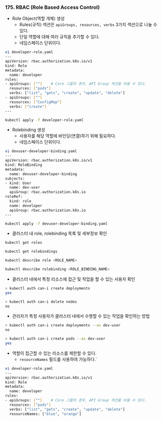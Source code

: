 ### 175. RBAC (Role Based Access Control)
- Role Object(역할 개체) 생성
	- Rules(규칙) 섹션은 `apiGroups, resources, verbs` 3가지 섹션으로 나눌 수 있다.
	- 단일 역할에 대해 여러 규칙을 추가할 수 있다. 
	- 네임스페이스 단위이다.
```bash
vi developer-role.yaml
---
apiVersion: rbac.authorization.k8s.io/v1
kind: Role
metadata:
  name: developer
rules:
- apiGroups: [""]    # Core 그룹의 경우, API Group 섹션을 비울 수 있다.
  resources: ["pods"]
  verbs: ["list", "gets", "create", "update", "delete"]
- apiGroups: [""]
  resources: ["ConfigMap"]
  verbs: ["create"]
---

kubectl apply -f developer-role.yaml
```

- Rolebinding 생성
	- 사용자를 해당 역할에 바인딩(연결)하기 위해 필요하다.
	- 네임스페이스 단위이다.
```bash
vi devuser-developer-binding.yaml
---
apiVersion: rbac.authorization.k8s.io/v1
kind: RoleBinding
metadata:
  name: devuser-developer-binding
subjects:
- kind: User
  name: dev-user
  apiGroup: rbac.authorization.k8s.io
roleRef:
  kind: role
  name: developer
  apiGroup: rbac.authorization.k8s.io
---

kubectl apply -f devuser-developer-binding.yaml
```


- 클러스터 내 role, rolebinding 목록 및 세부정보 확인
```bash
kubectl get roles

kubectl get rolebindings 

kubectl describe role <ROLE_NAME>

kubectl describe rolebinding <ROLE_BINDING_NAME>
```

- 클러스터 내에서 특정 리소스에 접근 및 작업을 할 수 있는 사용자 확인
```bash
> kubectl auth can-i create deployments
yes

> kubectl auth can-i delete nodes
no
```

- 관리자가 특정 사용자가 클러스터 내에서 수행할 수 있는 작업을 확인하는 방법
```bash
> kubectl auth can-i create deployments --as dev-user
no

> kubectl auth can-i create pods --as dev-user
yes
```


- 역할이 접근할 수 있는 리소스를 제한할 수 있다.
	- `resourceNames` 필드를 사용하여 가능하다.`
```bash
vi developer-role.yaml
---
apiVersion: rbac.authorization.k8s.io/v1
kind: Role
metadata:
  name: developer
rules:
- apiGroups: [""]    # Core 그룹의 경우, API Group 섹션을 비울 수 있다.
  resources: ["pods"]
  verbs: ["list", "gets", "create", "update", "delete"]
  resourceNames: ["blue", "orange"]
```